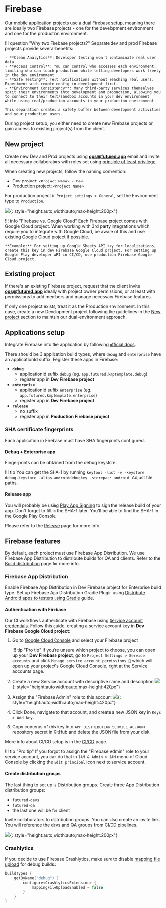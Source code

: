# Firebase

Our mobile application projects use a dual Firebase setup, meaning there are ideally two Firebase projects - one for the development environment and one for the production environment.

!!! question "Why two Firebase projects?"
    Separate dev and prod Firebase projects provide several benefits:

    - **Clean Analytics**: Developer testing won't contaminate real user data.
    - **Access Control**: You can control who accesses each environment, limiting who can touch production while letting developers work freely in the dev environment.
    - **Safe Testing**: Test notifications without reaching real users. Experiment with remote config in development first.
    - **Environment Consistency**: Many third-party services themselves split their environments into development and production, allowing you to connect to their test/sandbox accounts in your dev environment while using real/production accounts in your production environment.

    This separation creates a safety buffer between development activities and your production users.

During project setup, you either need to create new Firebase projects or gain access to existing project(s) from the client.

## New project

Create new Dev and Prod projects using **ops@futured.app** email and invite all necessary collaborators with roles set using [principle of least privilege](https://www.cloudflare.com/en-gb/learning/access-management/principle-of-least-privilege/).

When creating new projects, follow the naming convention:

- Dev project: `<Project Name> - Dev`
- Production project: `<Project Name>`

For production project in `Project settings > General`, set the Environment type to `Production`.

![](../../Resources/firebase/firebase_production_project.png){: style="height:auto;width:auto;max-height:200px"}

!!! info "Firebase vs. Google Cloud"
    Each Firebase project comes with Google Cloud project. When working with 3rd party integrations which require you to integrate with Google Cloud, be aware of this and use existing Google Cloud project if possible.

    **Example:** For setting up Google Sheets API key for localizations, create this key in dev Firebase Google Cloud project. For setting up Google Play developer API in CI/CD, use production Firebase Google Cloud project.

## Existing project

If there's an existing Firebase project, request that the client invite **ops@futured.app** ideally with project owner permissions, or at least with permissions to add members and manage necessary Firebase features.

If only one project exists, treat it as the Production environment. In this case, create a new Development project following the guidelines in the [New project](#new-project) section to maintain our dual-environment approach.

## Applications setup

Integrate Firebase into the application by following [official docs](https://firebase.google.com/docs/android/setup).

There should be 3 application build types, where `debug` and `enterprise` have an applicationId suffix.
Register these apps in Firebase:

- **`debug`**
    - applicationId suffix `debug` (eg. `app.futured.kmptemplate.debug`)
    - register app in **Dev Firebase project**
- **`enterprise`**
    - applicationId suffix `enterprise` (eg. `app.futured.kmptemplate.enterprise`)
    - register app in **Dev Firebase project**
- **`release`**
    - no suffix
    - register app in **Production Firebase project**

### SHA certificate fingerprints

Each application in Firebase must have SHA fingerprints configured.

#### Debug + Enterprise app

Fingerprints can be obtained from the debug keystore.

!!! tip
    You can get the SHA-1 by running `keytool -list -v -keystore debug.keystore -alias androiddebugkey -storepass android`. Adjust file paths.

#### Release app

You will probably be using [Play App Signing](https://support.google.com/googleplay/android-developer/answer/9842756?hl=en) to sign the release build of your app. Don't forget to fill in the SHA-1 later. You'll be able to find the SHA-1 in the Google Play Console.

Please refer to the [Release](../release/00_google_play.md) page for more info.

## Firebase features

By default, each project must use Firebase App Distribution. We use Firebase App Distribution to distribute builds for QA and clients. Refer to the [Build distribution](../development/20_build_distrubution.md) page for more info.

### Firebase App Distribution

Enable Firebase App Distribution in Dev Firebase project for Enterprise build type. Set up Firebase App Distribution Gradle Plugin using [Distribute Android apps to testers using Gradle](https://firebase.google.com/docs/app-distribution/android/distribute-gradle?apptype=apk) guide.

#### Authentication with Firebase

Our CI workflows authenticate with Firebase using [Service account credentials](https://firebase.google.com/docs/app-distribution/android/distribute-gradle?apptype=apk#service-acc-gradle). Follow this guide, creating a service account key in **Dev Firebase Google Cloud project**:

1. Go to [Google Cloud Console](https://console.cloud.google.com/) and select your Firebase project
   
    !!! tip "Pro tip"
        If you're unsure which project to choose, you can open up your **Dev Firebase project**, go to `Project Settings > Service accounts` and click `Manage service account permissions 🔗` which will open up your project's Google Cloud Console, right at the Service accounts page.

2. Create a new Service account with descriptive name and description
   ![](../../Resources/firebase/firebase_service_acc_title.png){: style="height:auto;width:auto;max-height:420px"}

3. Assign the "Firebase Admin" role to this account
   ![](../../Resources/firebase/firebase_service_acc_roles.png){: style="height:auto;width:auto;max-height:420px"}

4. Click Done, navigate to that account, and create a new JSON key in `Keys > Add key`.
5. Copy contents of this key into `APP_DISTRIBUTION_SERVICE_ACCOUNT` repository secret in GitHub and delete the JSON file from your disk.

More info about CI/CD setup is in the [CI/CD](./30_ci_cd.md) page.

!!! tip "Pro tip"
    If you forgot to assign the "Firebase Admin" role to your service account, you can do that in `IAM & Admin > IAM` menu of Cloud Console by clicking the `Edit principal` icon next to service account.

#### Create distribution groups

The last thing to set up is Distribution groups. Create three App Distribution distribution groups:

- `futured-devs`
- `futured-qa`
- the last one will be for client

Invite collaborators to distribution groups. You can also create an invite link. You will reference the devs and QA groups from CI/CD pipelines.

![](../../Resources/firebase/firebase_app_distro_groups.png){: style="height:auto;width:auto;max-height:200px"}

### Crashlytics

If you decide to use Firebase Crashlytics, make sure to disable [mapping file upload](https://firebase.google.com/docs/crashlytics/get-deobfuscated-reports?platform=android#keep-obfuscated-build-variants) for debug builds.:
```kotlin
buildTypes {
    getByName("debug") {
        configure<CrashlyticsExtension> {
            mappingFileUploadEnabled = false
        }
    }
}
```